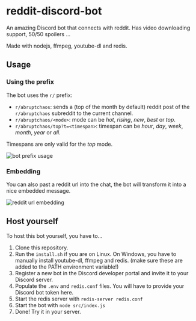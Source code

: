 # reddit-discord-bot

An amazing Discord bot that connects with reddit. Has video downloading support, 50/50 spoilers ...

Made with nodejs, ffmpeg, youtube-dl and redis.

## Usage

### Using the prefix

The bot uses the `r/` prefix:

-   `r/abruptchaos`: sends a (top of the month by default) reddit post of the `r/abruptchaos` subreddit to the current channel.
-   `r/abruptchaos/<mode>`: mode can be _hot_, _rising_, _new_, _best_ or _top_.
-   `r/abruptchaos/top?t=<timespan>`: timespan can be _hour_, _day_, _week_, _month_, _year_ or _all_.

Timespans are only valid for the _top_ mode.

![bot prefix usage]()

### Embedding

You can also past a reddit url into the chat, the bot will transform it into a nice embedded message.

![reddit url embedding]()

## Host yourself

To host this bot yourself, you have to...

1. Clone this repository.
2. Run the `install.sh` if you are on Linux. On Windows, you have to manually install youtube-dl, ffmpeg and redis. (make sure these are added to the PATH environment variable!)
3. Register a new bot in the Discord developer portal and invite it to your Discord server.
4. Populate the `.env` and `redis.conf` files. You will have to provide your Discord bot token here.
5. Start the redis server with `redis-server redis.conf`
6. Start the bot with `node src/index.js`
7. Done! Try it in your server.
